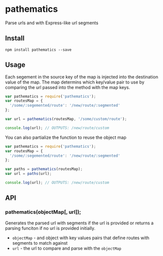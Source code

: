 # pathematics

Parse urls and with Express-like url segments

## Install

```
npm install pathematics --save
```

## Usage

Each segement in the source key of the map is injected into the destination value of the map. The map determins which key/value pair to use by comparing the url passed into the method with the map keys.

```js
var pathematics = require('pathematics');
var routesMap = {
  '/some/:segemented/route': '/new/route/:segmented'
};

var url = pathematics(routesMap, '/some/custom/route');

console.log(url); // OUTPUTS: /new/route/custom

```

You can also partialize the function to reuse the object map

```js
var pathematics = require('pathematics');
var routesMap = {
  '/some/:segemented/route': '/new/route/:segmented'
};

var paths = pathematics(routesMap);
var url = paths(url);

console.log(url); // OUTPUTS: /new/route/custom
```

## API

### pathematics(objectMap[, url]);

Generates the parsed url with segments if the url is provided or returns a parsing funciton if no url is provided initially.

* `objectMap` - and object with key values pairs that define routes with segments to match against
* `url` - the url to compare and parse with the `objectMap`
